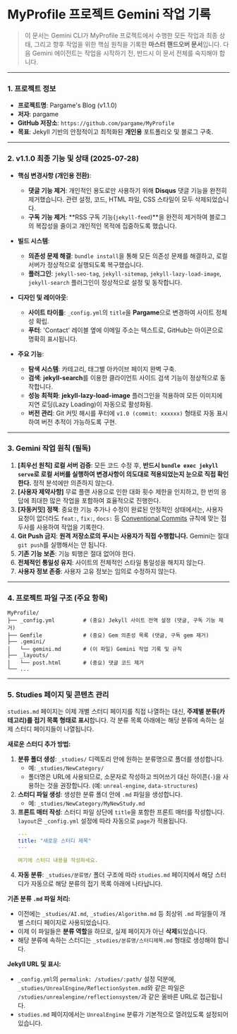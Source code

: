 # MyProfile 프로젝트 Gemini 작업 기록

> 이 문서는 Gemini CLI가 MyProfile 프로젝트에서 수행한 모든 작업과 최종 상태, 그리고 향후 작업을 위한 핵심 원칙을 기록한 **마스터 핸드오버 문서**입니다. 다음 Gemini 에이전트는 작업을 시작하기 전, 반드시 이 문서 전체를 숙지해야 합니다.

---

### **1. 프로젝트 정보**

*   **프로젝트명**: Pargame's Blog (v1.1.0)
*   **저자**: pargame
*   **GitHub 저장소**: `https://github.com/pargame/MyProfile`
*   **목표**: Jekyll 기반의 안정적이고 최적화된 **개인용** 포트폴리오 및 블로그 구축.

---

### **2. v1.1.0 최종 기능 및 상태 (2025-07-28)**

*   **핵심 변경사항 (개인용 전환)**:
    *   **댓글 기능 제거**: 개인적인 용도로만 사용하기 위해 **Disqus** 댓글 기능을 완전히 제거했습니다. 관련 설정, 코드, HTML 파일, CSS 스타일이 모두 삭제되었습니다.
    *   **구독 기능 제거**: **RSS 구독 기능(`jekyll-feed`)**을 완전히 제거하여 블로그의 복잡성을 줄이고 개인적인 목적에 집중하도록 했습니다.

*   **빌드 시스템**:
    *   **의존성 문제 해결**: `bundle install`을 통해 모든 의존성 문제를 해결하고, 로컬 서버가 정상적으로 실행되도록 복구했습니다.
    *   **플러그인**: `jekyll-seo-tag`, `jekyll-sitemap`, `jekyll-lazy-load-image`, `jekyll-search` 플러그인이 정상적으로 설정 및 동작합니다.

*   **디자인 및 레이아웃**:
    *   **사이트 타이틀**: `_config.yml`의 `title`을 **Pargame**으로 변경하여 사이트 정체성 확립.
    *   **푸터**: 'Contact' 레이블 옆에 이메일 주소는 텍스트로, GitHub는 아이콘으로 명확히 표시됩니다.

*   **주요 기능**:
    *   **탐색 시스템**: 카테고리, 태그별 아카이브 페이지 완벽 구축.
    *   **검색**: **jekyll-search**를 이용한 클라이언트 사이드 검색 기능이 정상적으로 동작합니다.
    *   **성능 최적화**: **jekyll-lazy-load-image** 플러그인을 적용하여 모든 이미지에 지연 로딩(Lazy Loading)이 자동으로 활성화됨.
    *   **버전 관리**: Git 커밋 해시를 푸터에 `v1.0 (commit: xxxxxx)` 형태로 자동 표시하여 버전 추적이 가능하도록 구현.

---

### **3. Gemini 작업 원칙 (필독)**

1.  **[최우선 원칙] 로컬 서버 검증**: 모든 코드 수정 후, **반드시 `bundle exec jekyll serve`로 로컬 서버를 실행하여 변경사항이 의도대로 적용되었는지 눈으로 직접 확인한다.** 정적 분석에만 의존하지 않는다.
2.  **[사용자 제약사항]** 무료 플랜 사용으로 인한 대화 횟수 제한을 인지하고, 한 번의 응답에 최대한 많은 작업을 포함하여 효율적으로 진행한다.
3.  **[자동커밋] 정책**: 중요한 기능 추가나 수정이 완료된 안정적인 상태에서는, 사용자 요청이 없더라도 `feat:`, `fix:`, `docs:` 등 [Conventional Commits](https://www.conventionalcommits.org/) 규칙에 맞는 접두사를 사용하여 작업을 기록한다.
4.  **Git Push 금지**: **원격 저장소로의 푸시는 사용자가 직접 수행합니다.** Gemini는 절대 `git push`를 실행해서는 안 됩니다.
5.  **기존 기능 보존**: 기능 퇴행은 절대 없어야 한다.
6.  **전체적인 통일성 유지**: 사이트의 전체적인 스타일 통일성을 해치지 않는다.
7.  **사용자 정보 존중**: 사용자 고유 정보는 임의로 수정하지 않는다.

---

### **4. 프로젝트 파일 구조 (주요 항목)**

```
MyProfile/
├── _config.yml         # (중요) Jekyll 사이트 전역 설정 (댓글, 구독 기능 제거)
├── Gemfile             # (중요) Gem 의존성 목록 (댓글, 구독 gem 제거)
├── .gemini/
│   └── gemini.md       # (이 파일) Gemini 작업 기록 및 규칙
├── _layouts/
│   └── post.html       # (중요) 댓글 코드 제거
└── ...
```

---

### **5. Studies 페이지 및 콘텐츠 관리**

`studies.md` 페이지는 이제 개별 스터디 페이지를 직접 나열하는 대신, **주제별 분류(카테고리)를 접기 목록 형태로 표시**합니다. 각 분류 목록 아래에는 해당 분류에 속하는 실제 스터디 페이지들이 나열됩니다.

**새로운 스터디 추가 방법:**

1.  **분류 폴더 생성**: `_studies/` 디렉토리 안에 원하는 분류명으로 폴더를 생성합니다.
    *   예: `_studies/NewCategory/`
    *   폴더명은 URL에 사용되므로, 소문자로 작성하고 띄어쓰기 대신 하이픈(`-`)을 사용하는 것을 권장합니다. (예: `unreal-engine`, `data-structures`)
2.  **스터디 파일 생성**: 생성한 분류 폴더 안에 `.md` 파일을 생성합니다.
    *   예: `_studies/NewCategory/MyNewStudy.md`
3.  **프론트 매터 작성**: 스터디 파일 상단에 `title`을 포함한 프론트 매터를 작성합니다. `layout`은 `_config.yml` 설정에 따라 자동으로 `page`가 적용됩니다.
    ```yaml
    ---
    title: "새로운 스터디 제목"
    ---

    여기에 스터디 내용을 작성하세요.
    ```
4.  **자동 분류**: `_studies/분류명/` 폴더 구조에 따라 `studies.md` 페이지에서 해당 스터디가 자동으로 해당 분류의 접기 목록 아래에 나타납니다.

**기존 분류 `.md` 파일 처리:**

*   이전에는 `_studies/AI.md`, `_studies/Algorithm.md` 등 최상위 `.md` 파일들이 개별 스터디 페이지로 사용되었습니다.
*   이제 이 파일들은 **분류 역할**을 하므로, 실제 페이지가 아닌 **삭제**되었습니다.
*   해당 분류에 속하는 스터디는 `_studies/분류명/스터디제목.md` 형태로 생성해야 합니다.

**Jekyll URL 및 표시:**

*   `_config.yml`의 `permalink: /studies/:path/` 설정 덕분에, `_studies/UnrealEngine/ReflectionSystem.md`와 같은 파일은 `/studies/unrealengine/reflectionsystem/`과 같은 올바른 URL로 접근됩니다.
*   `studies.md` 페이지에서는 `UnrealEngine` 분류가 기본적으로 열려있도록 설정되어 있습니다.